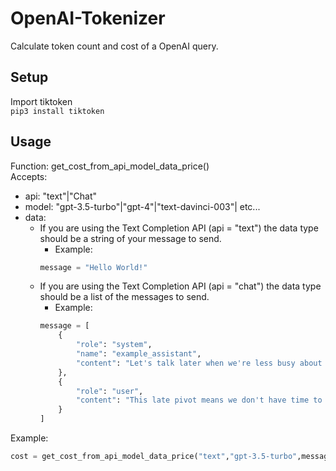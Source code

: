 # OpenAI-Tokenizer
Calculate token count and cost of a OpenAI query.

## Setup

Import tiktoken  
`pip3 install tiktoken`

## Usage  
Function: get_cost_from_api_model_data_price()  
Accepts:
- api: "text"|"Chat"
- model: "gpt-3.5-turbo"|"gpt-4"|"text-davinci-003"| etc...
- data: 
  -  If you are using the Text Completion API (api = "text") the data type should be a string of your message to send.
     -  Example:    
      ```python
      message = "Hello World!"
      ```
  -  If you are using the Text Completion API (api = "chat") the data type should be a list of the messages to send.
     - Example:   
      ```python
      message = [
          {
              "role": "system",
              "name": "example_assistant",
              "content": "Let's talk later when we're less busy about how to do better.",
          },
          {
              "role": "user",
              "content": "This late pivot means we don't have time to boil the ocean for the client deliverable.",
          }
      ]
      ```
  
Example:
```python
cost = get_cost_from_api_model_data_price("text","gpt-3.5-turbo",message,0.002)
```

